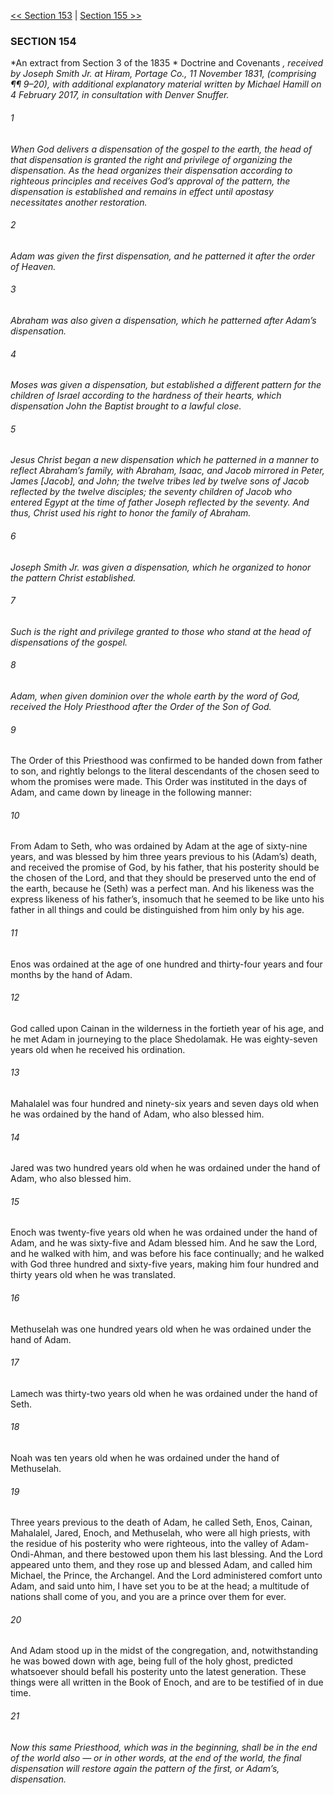 [<< Section 153](Section%20153)  |  [Section 155 >>](Section%20155)

### SECTION 154

*An extract from Section 3 of the 1835 *
Doctrine and Covenants
*, received by Joseph Smith Jr. at Hiram, Portage Co., 11 November 1831, (comprising ¶¶ 9–20), with additional explanatory material written by Michael Hamill on 4 February 2017, in consultation with Denver Snuffer.*

###### 1

*When God delivers a dispensation of the gospel to the earth, the head of that dispensation is granted the right and privilege of organizing the dispensation. As the head organizes their dispensation according to righteous principles and receives God’s approval of the pattern, the dispensation is established and remains in effect until apostasy necessitates another restoration.*


###### 2

*Adam was given the first dispensation, and he patterned it after the order of Heaven.*


###### 3

*Abraham was also given a dispensation, which he patterned after Adam’s dispensation.*


###### 4

*Moses was given a dispensation, but established a different pattern for the children of Israel according to the hardness of their hearts, which dispensation John the Baptist brought to a lawful close.*


###### 5

*Jesus Christ began a new dispensation which he patterned in a manner to reflect Abraham’s family, with Abraham, Isaac, and Jacob mirrored in Peter, James [Jacob], and John; the twelve tribes led by twelve sons of Jacob reflected by the twelve disciples; the seventy children of Jacob who entered Egypt at the time of father Joseph reflected by the seventy. And thus, Christ used his right to honor the family of Abraham.*


###### 6

*Joseph Smith Jr. was given a dispensation, which he organized to honor the pattern Christ established.*


###### 7

*Such is the right and privilege granted to those who stand at the head of dispensations of the gospel.*


###### 8

*Adam, when given dominion over the whole earth by the word of God, received the Holy Priesthood after the Order of the Son of God.*


###### 9
The Order of this Priesthood was confirmed to be handed down from father to son, and rightly belongs to the literal descendants of the chosen seed to whom the promises were made. This Order was instituted in the days of Adam, and came down by lineage in the following manner:

###### 10
From Adam to Seth, who was ordained by Adam at the age of sixty-nine years, and was blessed by him three years previous to his (Adam’s) death, and received the promise of God, by his father, that his posterity should be the chosen of the Lord, and that they should be preserved unto the end of the earth, because he (Seth) was a perfect man. And his likeness was the express likeness of his father’s, insomuch that he seemed to be like unto his father in all things and could be distinguished from him only by his age.

###### 11
Enos was ordained at the age of one hundred and thirty-four years and four months by the hand of Adam.

###### 12
God called upon Cainan in the wilderness in the fortieth year of his age, and he met Adam in journeying to the place Shedolamak. He was eighty-seven years old when he received his ordination.

###### 13
Mahalalel was four hundred and ninety-six years and seven days old when he was ordained by the hand of Adam, who also blessed him.

###### 14
Jared was two hundred years old when he was ordained under the hand of Adam, who also blessed him.

###### 15
Enoch was twenty-five years old when he was ordained under the hand of Adam, and he was sixty-five and Adam blessed him. And he saw the Lord, and he walked with him, and was before his face continually; and he walked with God three hundred and sixty-five years, making him four hundred and thirty years old when he was translated.

###### 16
Methuselah was one hundred years old when he was ordained under the hand of Adam.

###### 17
Lamech was thirty-two years old when he was ordained under the hand of Seth.

###### 18
Noah was ten years old when he was ordained under the hand of Methuselah.

###### 19
Three years previous to the death of Adam, he called Seth, Enos, Cainan, Mahalalel, Jared, Enoch, and Methuselah, who were all high priests, with the residue of his posterity who were righteous, into the valley of Adam-Ondi-Ahman, and there bestowed upon them his last blessing. And the Lord appeared unto them, and they rose up and blessed Adam, and called him Michael, the Prince, the Archangel. And the Lord administered comfort unto Adam, and said unto him, I have set you to be at the head; a multitude of nations shall come of you, and you are a prince over them for ever.

###### 20
And Adam stood up in the midst of the congregation, and, notwithstanding he was bowed down with age, being full of the holy ghost, predicted whatsoever should befall his posterity unto the latest generation. These things were all written in the Book of Enoch, and are to be testified of in due time.

###### 21

*Now this same Priesthood, which was in the beginning, shall be in the end of the world also — or in other words, at the end of the world, the final dispensation will restore again the pattern of the first, or Adam’s, dispensation.*